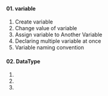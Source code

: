
<h4>01. variable</h4>
<ol>
<li>Create variable </li>
<li>Change value of variable </li>
<li>Assign variable to Another Variable </li>
<li> Declaring multiple variable at once </li>
<li>Variable naming convention</li>
</ol>


<h4>02. DataType</h4>
<ol>
<li> </li>
<li> </li>
<li></li>

</ol>
  
